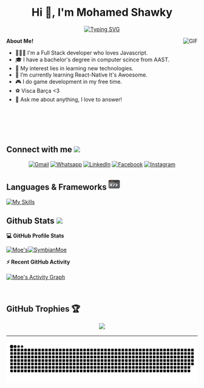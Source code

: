<h1 align="center">Hi 👋, I'm Mohamed Shawky</h1>

<p align="center">
<a href="https://git.io/typing-svg"><img src="https://readme-typing-svg.demolab.com?font=Kalam&size=30&pause=1000&center=true&vCenter=true&width=500&lines=Welcome+to+my+Github+%F0%9F%91%8B;I'm+a+Full-Stack+Developer+%F0%9F%91%A8%F0%9F%8F%BD%E2%80%8D%F0%9F%92%BB" alt="Typing SVG" /></a>
<p>




  <img align="right" alt="GIF" src="https://i.pinimg.com/originals/e4/26/70/e426702edf874b181aced1e2fa5c6cde.gif" />

**About Me!**

- 👨🏽‍💻 I'm a Full Stack developer who loves Javascript.
- 🎓 I have a bachelor's degree in computer scince from AAST.
- 🤔 My interest lies in learning new technologies.
- 🌱 I’m currently learning React-Native It's Awoesome.
- 🎮 I do game development in my free time.
- ⚽ Visca Barça <3 
- 💬 Ask me about anything, I love to answer!

<br>
<br>
<br>
<br>
	
## Connect with me <img src="https://media.giphy.com/media/iY8CRBdQXODJSCERIr/giphy.gif" width="30px"> 
<p align="center">
	<a href="mailto:shawky171999@gmail.com"><img img src="https://img.shields.io/badge/gmail-%23EA4335.svg?style=plastic&logo=gmail&logoColor=white" alt="Gmail"/></a>
	<a href="https://wa.me/0201009506757"><img src="https://img.shields.io/badge/whatsapp-%2325D366.svg?style=plastic&logo=whatsapp&logoColor=white" alt="Whatsapp"/></a>
	<a href="https://www.linkedin.com/in/mohamed-shawky-43a44b24b/"><img src="https://img.shields.io/badge/linkedin-%230A66C2.svg?style=plastic&logo=linkedin&logoColor=white" alt="LinkedIn"/></a>
	<a href="https://www.facebook.com/moe.shawky99"><img src="https://img.shields.io/badge/facebook-%231877F2.svg?style=plastic&logo=facebook&logoColor=white" alt="Facebook"/></a>
	<a href="https://www.instagram.com/moe.shawky.99/"><img src="https://img.shields.io/badge/instagram-%23E4405F.svg?style=plastic&logo=instagram&logoColor=white" alt="Instagram"/></a>

</p>


## Languages & Frameworks <img src="https://raw.githubusercontent.com/Naman27/Naman27/master/source.gif" width="30px"> 

[![My Skills](https://skillicons.dev/icons?i=js,ts,py,ruby,lua,nodejs,mysql,mongodb,prisma,electron,express,nestjs,rails,react,nextjs,fastapi,graphql,godot,tailwind,html,css&perline=22&theme=dark)](https://github.com/SymbianMoe)




## Github Stats <img src = "https://i.pinimg.com/originals/65/c4/f4/65c4f452571be1261e9c623f7da488ac.gif" width = 35px>



 <b>💻 GitHub Profile Stats</b>
  <br/>


<div align="center">
  <div style="display: flex; justify-content:space-between'">
    <a href="https://github.com/SymbianMoe"><img alt=Moe's Github Stats" src="https://github-readme-stats.vercel.app/api?username=SymbianMoe&show_icons=true&count_private=true&theme=transparent" height="192px"/></a>
   <a href="https://github.com/SymbianMoe">
  <img src="https://github-readme-stats.vercel.app/api/top-langs?username=SymbianMoe&show_icons=true&locale=en&layout=compact&theme=transparent" alt="SymbianMoe" height="192px"/>
</a>
  </div>
</div>

  <b>⚡ Recent GitHub Activity</b>
  <br/>
  <br/>
   <a href="https://github.com/SymbianMoe"><img alt="Moe's Activity Graph" src="https://activity-graph.herokuapp.com/graph?username=SymbianMoe&custom_title=Mohamed's%20Contribution%20Graph&theme=github" /></a>
  <br/>



<br/>

## GitHub Trophies 🏆
<p align="center">
<img src="https://github-profile-trophy.vercel.app/?username=SymbianMoe&theme=transparent&no-frame=false&no-bg=false&margin-w=4"/>
<p>




----

<p align="center">
  <img  src="https://raw.githubusercontent.com/Elanza-48/Elanza-48/main/resources/img/github-contribution-grid-snake.svg"
    alt="example" />
</p>

